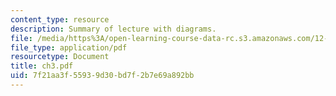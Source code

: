 ```yaml
---
content_type: resource
description: Summary of lecture with diagrams.
file: /media/https%3A/open-learning-course-data-rc.s3.amazonaws.com/12-333-atmospheric-and-ocean-circulations-spring-2004/7f21aa3f55939d30bd7f2b7e69a892bb_ch3.pdf
file_type: application/pdf
resourcetype: Document
title: ch3.pdf
uid: 7f21aa3f-5593-9d30-bd7f-2b7e69a892bb
---
```

